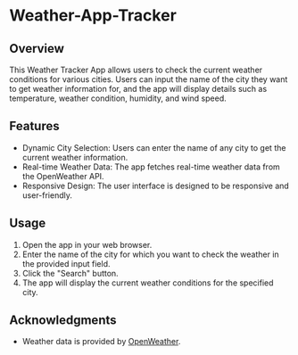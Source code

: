 # Weather-App-Tracker


## Overview

This Weather Tracker App allows users to check the current weather conditions for various cities. Users can input the name of the city they want to get weather information for, and the app will display details such as temperature, weather condition, humidity, and wind speed.

## Features

- Dynamic City Selection: Users can enter the name of any city to get the current weather information.
- Real-time Weather Data: The app fetches real-time weather data from the OpenWeather API.
- Responsive Design: The user interface is designed to be responsive and user-friendly.
## Usage

1. Open the app in your web browser.
2. Enter the name of the city for which you want to check the weather in the provided input field.
3. Click the "Search" button.
4. The app will display the current weather conditions for the specified city.

## Acknowledgments

- Weather data is provided by [OpenWeather](https://openweathermap.org/).

